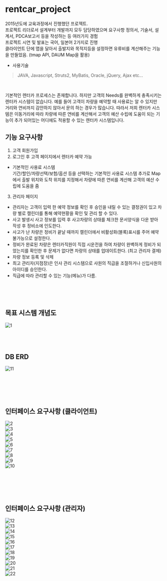 # rentcar_project

2015년도에 교육과정에서 진행했던 프로젝트.  <br />
프로젝트 리더로서 설계부터 개발까지 모두 담당하였으며 요구사항 정의서, 기술서, 설계서, PDCA보고서 등을 작성하는 등 여러가지 경험 <br />
프로젝트 시연 및 발표는 국어, 일본어 2가지로 진행 <br />
클라이언트 단에 맵을 달아서 출발지와 목적지등을 설정하면 유류비를 계산해주는 기능을 만들었음. (tmap API, DAUM Map을 활용)
<br />

- 사용기술 
> JAVA, Javascript, Struts2, MyBatis, Oracle, jQuery, Ajax etc...

<br />

기본적인 렌터카 프로세스는 존재합니다. 하지만 고객의 Needs를 완벽하게 충족시키는 렌터카 시스템이 없습니다. 
예를 들어 고객이 차량을 예약할 때 사용료는 알 수 있지만 거리와 연비까지 감안하지 않아서 문의 하는 경우가 많습니다. 
따라서 저희 렌터카 시스템은 이동거리에 따라 차량에 따른 연비를 계산해서 고객의 예산 수립에 도움이 되는 기능이 추가 되어있는
어디에도 적용할 수 있는 렌터카 시스템입니다.


## 기능 요구사항
1)	고객 회원가입
2)	로그인 후 고객 페이지에서 렌터카 예약 가능
- 기본적인 사용료 시스템   
	  기간/할인/차량선택/보험/옵션 등을 선택하는 기본적인 사용료 시스템
	  추가로 Map에서 출발 위치와 도착 위치를 지정해서 차량에 따른 연비를 계산해
	  고객의 예산 수립에 도움을 줌 <br />
3) 관리자 페이지
- 관리자는 고객이 입력 한 예약 정보를 확인 후 승인을 내릴 수 있는 결정권이 있고 차량 별로 캘린더를 통해 예약현황을 확인 및 관리 할 수 있다.
- 사고 발생시 사고 정보를 입력 후 사고차량의 상태를 체크한 문서양식을 다운 받아 작성 후 정비소에 인도한다.
- 사고가 난 차량은 정비가 끝날 때까지 캘린더에서 비활성화(블록)표시를 주어 예약불가능으로 설정한다.
- 정비가 완료된 차량은 렌터카직원이 직접 시운전을 하여 차량이 완벽하게 정비가 되었는지를 확인한 후 문제가 없다면 차량의 상태를 업데이트한다. (최고 관리자 결제)
- 차량 정보 등록 및 삭제
- 최고 관리자(지점장)은 인사 관리 시스템으로 사원의 직급을 조절하거나 신입사원의 아이디를 승인한다.
- 직급에 따라 관리할 수 있는 기능(메뉴)가 다름.


<br /> <br /> <br />


## 목표 시스템 개념도

![1](https://user-images.githubusercontent.com/54887506/114271641-59854e80-9a4d-11eb-8201-71d16528d8b0.jpg) <br /><br /> <br /><br />

## DB ERD
![11](https://user-images.githubusercontent.com/54887506/114271871-8e45d580-9a4e-11eb-9a1e-6ee783a99911.jpg)

<br /> <br /> <br /> <br />
## 인터페이스 요구사항 (클라이언트)

![2](https://user-images.githubusercontent.com/54887506/114271643-5a1de500-9a4d-11eb-9c23-10682fddb444.jpg) <br />
![3](https://user-images.githubusercontent.com/54887506/114271644-5ab67b80-9a4d-11eb-9f69-c330bf9d2385.jpg) <br />
![4](https://user-images.githubusercontent.com/54887506/114271645-5ab67b80-9a4d-11eb-8769-c8ada35f1907.jpg) <br />
![5](https://user-images.githubusercontent.com/54887506/114271646-5b4f1200-9a4d-11eb-9102-277cc5e5733f.jpg) <br />
![6](https://user-images.githubusercontent.com/54887506/114271647-5b4f1200-9a4d-11eb-8ed7-12db2696c6b3.jpg) <br />
![7](https://user-images.githubusercontent.com/54887506/114271648-5be7a880-9a4d-11eb-8d3b-abed372291e9.jpg) <br />
![8](https://user-images.githubusercontent.com/54887506/114271649-5c803f00-9a4d-11eb-825f-e80ce51d8253.jpg) <br />
![9](https://user-images.githubusercontent.com/54887506/114271650-5c803f00-9a4d-11eb-93b2-dc779c5f9725.jpg) <br />
![10](https://user-images.githubusercontent.com/54887506/114271651-5d18d580-9a4d-11eb-83cf-e08b3949a875.jpg) <br />


<br /> <br /> <br /> <br />

## 인터페이스 요구사항 (관리자)
![12](https://user-images.githubusercontent.com/54887506/114274699-b804f980-9a5a-11eb-8565-8a9e92d70363.jpg)<br />
![13](https://user-images.githubusercontent.com/54887506/114274700-b89d9000-9a5a-11eb-8141-18ed49ef65be.jpg)<br />
![14](https://user-images.githubusercontent.com/54887506/114274701-b9362680-9a5a-11eb-969c-d8ee7b092b5c.jpg)<br />
![15](https://user-images.githubusercontent.com/54887506/114274702-b9362680-9a5a-11eb-9f35-8bffb9269c86.jpg)<br />
![16](https://user-images.githubusercontent.com/54887506/114274703-b9cebd00-9a5a-11eb-8c26-8e6280970944.jpg)<br />
![17](https://user-images.githubusercontent.com/54887506/114274705-b9cebd00-9a5a-11eb-9deb-b6d710d22f39.jpg)<br />
![18](https://user-images.githubusercontent.com/54887506/114274707-ba675380-9a5a-11eb-98d7-ab6f0e664182.jpg)<br />
![19](https://user-images.githubusercontent.com/54887506/114274709-ba675380-9a5a-11eb-9f1b-e614c8eb59db.jpg)<br />
![20](https://user-images.githubusercontent.com/54887506/114274710-baffea00-9a5a-11eb-9a11-02f25b44ec6d.jpg)<br />
![21](https://user-images.githubusercontent.com/54887506/114274711-baffea00-9a5a-11eb-8942-fd33f5c58be8.jpg)<br />
![22](https://user-images.githubusercontent.com/54887506/114274712-bb988080-9a5a-11eb-90ae-cac48498d01d.jpg)<br />




